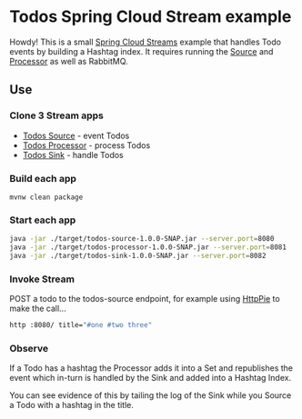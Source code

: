 # Todos Spring Cloud Stream example

Howdy!  This is a small [Spring Cloud Streams](https://cloud.spring.io/spring-cloud-stream/) example that handles Todo events by building a Hashtag index.  It requires running the [Source](https://github.com/corbtastik/todos-source) and [Processor](https://github.com/corbtastik/todos-processor) as well as RabbitMQ.

## Use

### Clone 3 Stream apps

* [Todos Source](https://github.com/corbtastik/todos-source) - event Todos
* [Todos Processor](https://github.com/corbtastik/todos-processor) - process Todos
* [Todos Sink](https://github.com/corbtastik/todos-sink) - handle Todos

### Build each app

``mvnw clean package``

### Start each app

```bash
java -jar ./target/todos-source-1.0.0-SNAP.jar --server.port=8080
java -jar ./target/todos-processor-1.0.0-SNAP.jar --server.port=8081
java -jar ./target/todos-sink-1.0.0-SNAP.jar --server.port=8082
```

### Invoke Stream

POST a todo to the todos-source endpoint, for example using [HttpPie](https://httpie.org/) to make the call...

```bash
http :8080/ title="#one #two three"
```

### Observe

If a Todo has a hashtag the Processor adds it into a Set and republishes the event which in-turn is handled by the Sink and added into a Hashtag Index.

You can see evidence of this by tailing the log of the Sink while you Source a Todo with a hashtag in the title.
